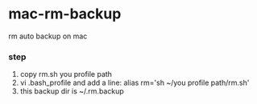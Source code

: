 # mac-rm-backup
rm auto backup on mac


### step  
1. copy rm.sh you profile path
2. vi .bash_profile and add a line: alias rm='sh ~/you profile path/rm.sh'  
3. this backup dir is ~/.rm.backup  
